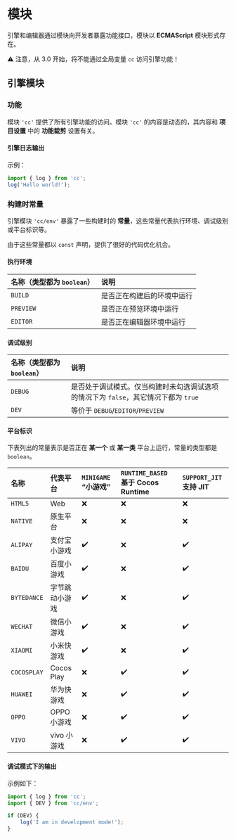 # 模块

引擎和编辑器通过模块向开发者暴露功能接口，模块以 **ECMAScript** 模块形式存在。

⚠️ 注意，从 3.0 开始，将不能通过全局变量 `cc` 访问引擎功能！

## 引擎模块

### 功能

模块 `'cc'` 提供了所有引擎功能的访问。模块 `'cc'` 的内容是动态的，其内容和 **项目设置** 中的 **功能裁剪** 设置有关。

#### 引擎日志输出

示例：

```ts
import { log } from 'cc';
log('Hello world!');
```

### 构建时常量

引擎模块 `'cc/env'` 暴露了一些构建时的 **常量**，这些常量代表执行环境、调试级别或平台标识等。

由于这些常量都以 `const` 声明，提供了很好的代码优化机会。

#### 执行环境

| 名称（类型都为 `boolean`）| 说明    |
| :-------- | :------------------- |
| `BUILD`   | 是否正在构建后的环境中运行 |
| `PREVIEW` | 是否正在预览环境中运行    |
| `EDITOR`  | 是否正在编辑器环境中运行  |

#### 调试级别

| 名称（类型都为 `boolean`） | 说明 |
| :------ | :------ |
| `DEBUG` | 是否处于调试模式。仅当构建时未勾选调试选项的情况下为 `false`，其它情况下都为 `true` |
| `DEV`   | 等价于 `DEBUG`/`EDITOR`/`PREVIEW` |

#### 平台标识

下表列出的常量表示是否正在 **某一个** 或 **某一类** 平台上运行，常量的类型都是 `boolean`。
<!-- 下表请按字典序排序 -->

| 名称        | 代表平台      | `MINIGAME` “小游戏” | `RUNTIME_BASED` 基于 Cocos Runtime | `SUPPORT_JIT` 支持 JIT |
| :---------- | :---------- | :----------------- | :----------------- | :----------------- |
| `HTML5`     | Web         | ❌                  | ❌                 | ❌                 |
| `NATIVE`    | 原生平台     | ❌                  | ❌                 | ❌                 |
| `ALIPAY`    | 支付宝小游戏  | ✔️                   | ❌                 | ✔️                 |
| `BAIDU`     | 百度小游戏    | ✔️                   | ❌                | ✔️                  |
| `BYTEDANCE` | 字节跳动小游戏 | ✔️                   | ❌                | ✔️                  |
| `WECHAT`    | 微信小游戏    | ✔️                   | ❌                | ✔️                  |
| `XIAOMI`    | 小米快游戏    | ✔️                   | ❌                | ✔️                  |
| `COCOSPLAY` | Cocos Play  | ❌                   | ✔️                 | ✔️                 |
| `HUAWEI`    | 华为快游戏    | ❌                   | ✔️                 | ✔️                 |
| `OPPO`      | OPPO 小游戏  | ❌                   | ✔️                 | ✔️                 |
| `VIVO`      | vivo 小游戏  | ❌                   | ✔️                 | ✔️                 |

#### 调试模式下的输出

示例如下：

```ts
import { log } from 'cc';
import { DEV } from 'cc/env';

if (DEV) {
    log('I am in development mode!');
}
```

<!-- ## 编辑器模块

编辑器模块都在 `'cce:'` 协议下（“cce”代表“**C**ocos**C**reator**E**ditor”）。

所有编辑器模块仅在编辑器环境下有效。例如，预览和构建后的环境中是不能访问编辑器模块的，相反，场景编辑器中则可以访问到。 -->

<!--
| 模块名称      | 用于           |
|---------------|----------------|
| `'cce:gizmo'` | Gizmo          |
-->
